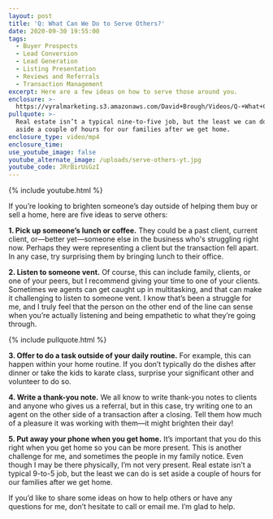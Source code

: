 ```yaml
---
layout: post
title: 'Q: What Can We Do to Serve Others?'
date: 2020-09-30 19:55:00
tags:
  - Buyer Prospects
  - Lead Conversion
  - Lead Generation
  - Listing Presentation
  - Reviews and Referrals
  - Transaction Management
excerpt: Here are a few ideas on how to serve those around you.
enclosure: >-
  https://vyralmarketing.s3.amazonaws.com/David+Brough/Videos/Q-+What+Can+We+Do+to+Serve+Others_.mp4
pullquote: >-
  Real estate isn’t a typical nine-to-five job, but the least we can do is set
  aside a couple of hours for our families after we get home.
enclosure_type: video/mp4
enclosure_time:
use_youtube_image: false
youtube_alternate_image: /uploads/serve-others-yt.jpg
youtube_code: JRrBirUsGzI
---
```


{% include youtube.html %}

If you’re looking to brighten someone’s day outside of helping them buy or sell a home, here are five ideas to serve others:&nbsp;

**1\. Pick up someone’s lunch or coffee.** They could be a past client, current client, or—better yet—someone else in the business who's struggling right now. Perhaps they were representing a client but the transaction fell apart. In any case, try surprising them by bringing lunch to their office.&nbsp;

**2\. Listen to someone vent.** Of course, this can include family, clients, or one of your peers, but I recommend giving your time to one of your clients. Sometimes we agents can get caught up in multitasking, and that can make it challenging to listen to someone vent. I know that’s been a struggle for me, and I truly feel that the person on the other end of the line can sense when you’re actually listening and being empathetic to what they’re going through.&nbsp;

{% include pullquote.html %}

**3\. Offer to do a task outside of your daily routine.** For example, this can happen within your home routine. If you don’t typically do the dishes after dinner or take the kids to karate class, surprise your significant other and volunteer to do so.&nbsp;

**4\. Write a thank-you note.** We all know to write thank-you notes to clients and anyone who gives us a referral, but in this case, try writing one to an agent on the other side of a transaction after a closing. Tell them how much of a pleasure it was working with them—it might brighten their day\!&nbsp;

**5\. Put away your phone when you get home.** It’s important that you do this right when you get home so you can be more present. This is another challenge for me, and sometimes the people in my family notice. Even though I may be there physically, I’m not very present. Real estate isn’t a typical 9-to-5 job, but the least we can do is set aside a couple of hours for our families after we get home.&nbsp;

If you’d like to share some ideas on how to help others or have any questions for me, don’t hesitate to call or email me. I’m glad to help.